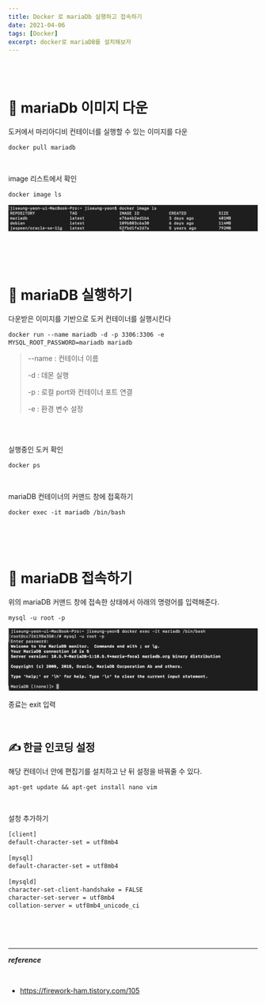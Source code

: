 ```yaml
---
title: Docker 로 mariaDb 실행하고 접속하기 
date: 2021-04-06
tags: [Docker]
excerpt: docker로 mariaDB를 설치해보자
---
```



<br/>
<br/>

# 🐳 mariaDb 이미지 다운

도커에서 마리아디비 컨테이너를 실행할 수 있는 이미지를 다운 

```cli
docker pull mariadb 
```

<br/>

image 리스트에서 확인 

```cli
docker image ls
```

![docker](./../images/docker1.png)

<br/>
<br/>
<br/>

# 🐳 mariaDB 실행하기 

다운받은 이미지를 기반으로 도커 컨테이너를 실행시킨다 
```cli
docker run --name mariadb -d -p 3306:3306 -e MYSQL_ROOT_PASSWORD=mariadb mariadb
```

> --name : 컨테이너 이름
>
> -d : 데몬 실행
> 
> -p : 로컬 port와 컨테이너 포트 연결
> 
> -e : 환경 변수 설정

<br/>
<br/>


실행중인 도커 확인 
```cli
docker ps
```
<br/>


mariaDB 컨테이너의 커맨드 창에 접혹하기 

```cli
docker exec -it mariadb /bin/bash
```
<br/>
<br/>
<br/>

# 🐳 mariaDB 접속하기 

위의 mariaDB 커맨드 창에 접속한 상태에서 아래의 명령어를 입력해준다. 

```cli
mysql -u root -p
```


![docker](./../images/docker2.png)

종료는 exit 입력

<br/>

## ✍ 한글 인코딩 설정 

해당 컨테이너 안에 편집기를 설치하고 난 뒤 설정을 바꿔줄 수 있다. 
```cli
apt-get update && apt-get install nano vim
```
<br/>

설청 추가하기 
```cli
[client]
default-character-set = utf8mb4

[mysql]
default-character-set = utf8mb4

[mysqld]
character-set-client-handshake = FALSE
character-set-server = utf8mb4
collation-server = utf8mb4_unicode_ci
```
<br/>
<br/>
<br/>

---

___reference___

<br/>

* https://firework-ham.tistory.com/105